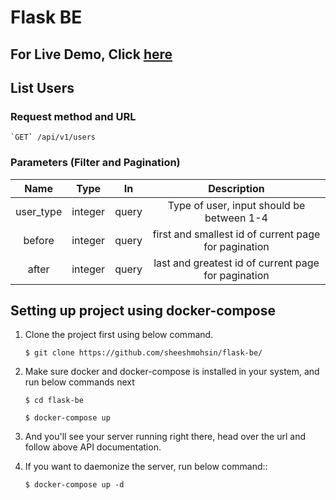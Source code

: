 # Flask BE

## For Live Demo, Click [here](http://40.78.149.220:5000/api/v1/users)

## List Users

### Request method and URL

```
`GET` /api/v1/users
```
### Parameters (Filter and Pagination)

| Name    | Type  | In  | Description |
|:-------:|:-----:|:---:|:-----------:|
|user_type|integer|query|Type of user, input should be between 1-4|
|before   |integer|query|first and smallest id of current page for pagination|
|after    |integer|query|last and greatest id of current page for pagination|

## Setting up project using docker-compose

1. Clone the project first using below command.

    ```$ git clone https://github.com/sheeshmohsin/flask-be/```

2. Make sure docker and docker-compose is installed in your system, and run below commands next

    ```$ cd flask-be```
    
    ```$ docker-compose up```

3. And you'll see your server running right there, head over the url and follow above API documentation.

4. If you want to daemonize the server, run below command::

    ```$ docker-compose up -d```
    

